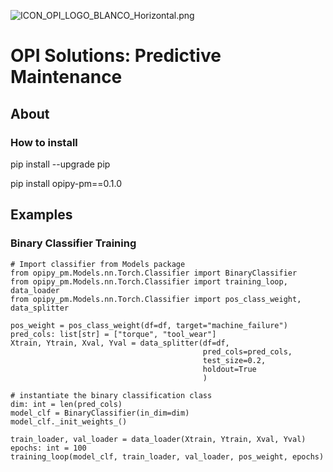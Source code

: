 ![ICON_OPI_LOGO_BLANCO_Horizontal.png](ICON_OPI_LOGO_BLANCO_Horizontal.png)

# OPI Solutions: Predictive Maintenance 

## About

### How to install

pip install --upgrade pip

pip install opipy-pm==0.1.0

## Examples

### Binary Classifier Training

```{python}
# Import classifier from Models package
from opipy_pm.Models.nn.Torch.Classifier import BinaryClassifier
from opipy_pm.Models.nn.Torch.Classifier import training_loop, data_loader
from opipy_pm.Models.nn.Torch.Classifier import pos_class_weight, data_splitter

pos_weight = pos_class_weight(df=df, target="machine_failure")
pred_cols: list[str] = ["torque", "tool_wear"]
Xtrain, Ytrain, Xval, Yval = data_splitter(df=df,
                                           pred_cols=pred_cols,
                                           test_size=0.2,
                                           holdout=True
                                           )

# instantiate the binary classification class
dim: int = len(pred_cols)
model_clf = BinaryClassifier(in_dim=dim)
model_clf._init_weights_()

train_loader, val_loader = data_loader(Xtrain, Ytrain, Xval, Yval)
epochs: int = 100
training_loop(model_clf, train_loader, val_loader, pos_weight, epochs)
```